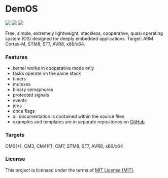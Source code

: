 # DemOS
  [![](https://img.shields.io/github/release/stateos/DemOS.svg?style=flat-square&logo)](https://github.com/stateos/DemOS/releases)
  [![](https://img.shields.io/github/license/stateos/DemOS.svg?style=flat-square&logo)](https://opensource.org/licenses/MIT)
  [![](https://github.com/stateos/DemOS/actions/workflows/test.yml/badge.svg)](https://github.com/stateos/DemOS/actions/workflows/test.yml)

Free, simple, extremely lightweight, stackless, cooperative, quasi operating system (OS) designed for deeply embedded applications.
Target: ARM Cortex-M, STM8, ST7, AVR8, x86/x64.

### Features

- kernel works in cooperative mode only
- tasks operate on the same stack
- timers
- mutexes
- binary semaphores
- protected signals
- events
- jobs
- once flags
- all documentation is contained within the source files
- examples and templates are in separate repositories on [GitHub](https://github.com/stateos)

### Targets

CM0(+), CM3, CM4(F), CM7, STM8, ST7, AVR8, x86/x64

### License

This project is licensed under the terms of [MIT License (MIT)](https://opensource.org/licenses/MIT).

